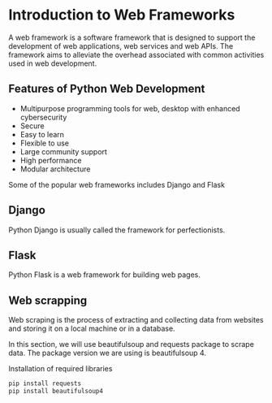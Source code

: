# Introduction to Web Frameworks

A web framework is a software framework that is designed to support the development of web applications, web services and web APIs. The framework aims to alleviate the overhead associated with common activities used in web development.

## Features of Python Web Development

- Multipurpose programming tools for web, desktop with enhanced cybersecurity
- Secure
- Easy to learn
- Flexible to use
- Large community support
- High performance
- Modular architecture

Some of the popular web frameworks includes Django and Flask

## Django

Python Django is usually called the framework for perfectionists.

## Flask

Python Flask is a web framework for building web pages.

## Web scrapping

Web scraping is the process of extracting and collecting data from websites and storing it on a local machine or in a database.

In this section, we will use beautifulsoup and requests package to scrape data. The package version we are using is beautifulsoup 4.

Installation of required libraries

```sh
pip install requests
pip install beautifulsoup4
```
